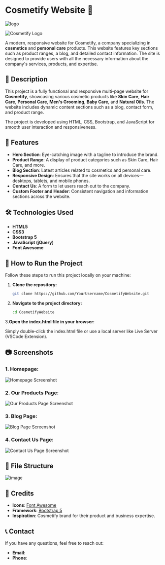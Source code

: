 # Cosmetify Website 🌸
![logo](https://github.com/user-attachments/assets/96f852b1-3474-47ce-8b23-4c1e5492c4fe)

![Cosmetify Logo](path/to/logo.png)

A modern, responsive website for Cosmetify, a company specializing in **cosmetics** and **personal care** products. This website features key sections such as product ranges, a blog, and detailed contact information. The site is designed to provide users with all the necessary information about the company's services, products, and expertise.

## 📝 Description

This project is a fully functional and responsive multi-page website for **Cosmetify**, showcasing various cosmetic products like **Skin Care**, **Hair Care**, **Personal Care**, **Men's Grooming**, **Baby Care**, and **Natural Oils**. The website includes dynamic content sections such as a blog, contact form, and product range.

The project is developed using HTML, CSS, Bootstrap, and JavaScript for smooth user interaction and responsiveness.

## 🌟 Features

- **Hero Section**: Eye-catching image with a tagline to introduce the brand.
- **Product Range**: A display of product categories such as Skin Care, Hair Care, and more.
- **Blog Section**: Latest articles related to cosmetics and personal care.
- **Responsive Design**: Ensures that the site works on all devices—desktops, tablets, and mobile phones.
- **Contact Us**: A form to let users reach out to the company.
- **Custom Footer and Header**: Consistent navigation and information sections across the website.

## 🛠️ Technologies Used

- **HTML5**
- **CSS3**
- **Bootstrap 5**
- **JavaScript (jQuery)**
- **Font Awesome**

## 🚀 How to Run the Project

Follow these steps to run this project locally on your machine:

1. **Clone the repository:**

   ```bash
   git clone https://github.com/YourUsername/CosmetifyWebsite.git

2. **Navigate to the project directory:**

    ```bash
    cd CosmetifyWebsite
    
3.**Open the index.html file in your browser:**

Simply double-click the index.html file or use a local server like Live Server (VSCode Extension).

## 📷 Screenshots

### 1. **Homepage:**

![Homepage Screenshot](![image](https://github.com/user-attachments/assets/95b62cd0-23d3-4be3-9ef0-386dd27605ac)
)

### 2. **Our Products Page:**

![Our Products Page Screenshot](![OurProducts](https://github.com/user-attachments/assets/ff9d0e5e-6aca-49b6-b28b-269ed484ef31)
)

### 3. **Blog Page:**

![Blog Page Screenshot](![Blogs](https://github.com/user-attachments/assets/24342bbd-ea56-4286-a647-ad2c91627160)
)

### 4. **Contact Us Page:**

![Contact Us Page Screenshot](![ContactUs](https://github.com/user-attachments/assets/4ca1df1b-76f5-4cb1-8ca6-4b3d06c38cde)
)

## 📂 File Structure
![image](https://github.com/user-attachments/assets/5e5f3662-f927-4e3f-b146-51161ee74456)


## 🤝 Credits

- **Icons**: [Font Awesome](https://fontawesome.com/)
- **Framework**: [Bootstrap 5](https://getbootstrap.com/)
- **Inspiration**: Cosmetify brand for their product and business expertise.

## 📞 Contact

If you have any questions, feel free to reach out:

- **Email**: 
- **Phone**: 

